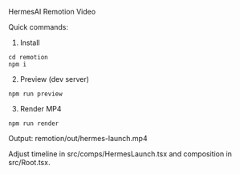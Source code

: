 HermesAI Remotion Video

Quick commands:

1) Install

```
cd remotion
npm i
```

2) Preview (dev server)

```
npm run preview
```

3) Render MP4

```
npm run render
```

Output: remotion/out/hermes-launch.mp4

Adjust timeline in src/comps/HermesLaunch.tsx and composition in src/Root.tsx.


